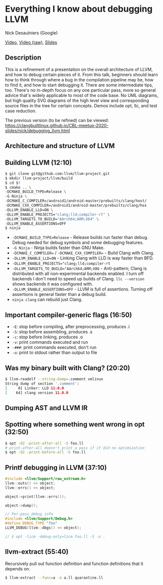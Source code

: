 # Everything I know about debugging LLVM

Nick Desaulniers (Google)

[Video](https://www.youtube.com/watch?v=y4b-sgp6VYA),
[Video (raw)](https://www.youtube.com/watch?v=5vmJuLfIpY4),
[Slides](https://clangbuiltlinux.github.io/llvm-dev-conf-2020/nick/debugging_llvm.html)

## Description

This is a refinement of a presentation on the overall architecture of
LLVM, and how to debug certain pieces of it. From this talk, beginners
should learn how to think through where a bug in the compilation
pipeline may be, how to find it, and how to start debugging it. There
are some intermediate tips, too. There's no in-depth focus on any one
particular pass, more so general advice that's widely applicable to most
of the code base. No UML diagrams, but high quality SVG diagrams of the
high level view and corresponding source files in the tree for certain
concepts. Demos include opt, llc, and test case reduction.

The previous version (to be refined) can be viewed:
https://clangbuiltlinux.github.io/CBL-meetup-2020-slides/nick/debugging_llvm.html

## Architecture and structure of LLVM

## Building LLVM (12:10)

```bash
$ git clone git@github.com:llvm/llvm-project.git
$ mkdir llvm-project/llvm/build
$ cd $!
$ cmake .. \
-DCMAKE_BUILD_TYPE=Release \
-G Ninja \
-DCMAKE_C_COMPILER=/android1/android-master/prebuilts/clang/host/
-DCMAKE_CXX_COMPILER=/android1/android-master/prebuilts/clang/hos
-DLLVM_ENABLE_LLD=ON \
-DLLVM_ENABLE_PROJECTS="clang;lld;compiler-rt" \
-DLLVM_TARGETS_TO_BUILD="AArch64;ARM;X64" \
-DLLVM_ENABLE_ASSERTIONS=OFF
$ ninja
```

- `-DCMAKE_BUILD_TYPE=Release` - Release builds run faster than debug.
  Debug needed for debug symbols and some debugging features.
- `-G Ninja` - Ninja builds faster than GNU Make.
- `-DCMAKE_C_COMPILER=` / `-DCMAKE_CXX_COMPILER=` - Build Clang with
  Clang.
- `-DLLVM_ENABLE_LLD=ON` - Linking Clang with LLD is way faster than
  BFD.
- `-DLLVM_ENABLE_PROJECTS="clang;lld;compiler-rt`
- `-DLLVM_TARGETS_TO_BUILD="AArch64;ARM;X86` - Anti-pattern; Clang is
  distributed with all non-experimental backends enabled. I turn off
  backends I don't need to speed up builds of Clang. `llc --version`
  shows backends it was configured with.
- `-DLLVM_ENABLE_ASSERTIONS=OFF` - LLVM is full of assertions. Turning
  off assertions is general faster than a debug build.
- `ninja clang` can rebuild just Clang.

## Important compiler-generic flags (16:50)

- `-E`: stop before compiling, after preprocessing, produces .i
- `-S`: stop before assembling, produces .s
- `-c`: stop before linking, produces .o
- `-v`: print commands executed and run
- `-###`: print commands executed, don't run
- `-o`: print to stdout rather than output to file

## Was my binary built with Clang? (20:20)

```sh
$ llvm-readelf --string-dump=.comment vmlinux
String dump of section '.comment':
[     0] Linker: LLD 11.0.0
[    64] clang version 11.0.0
```

## Dumping AST and LLVM IR

## Spotting where something went wrong in opt (32:50)

```sh
$ opt -O2 -print-after-all -S foo.ll
# print-after-all doesn't print a pass if it did no optimization
$ opt -O2 -print-before-all -S foo.ll
```

## Printf debugging in LLVM (37:10)

```cpp
#include <llvm/Support/raw_ostream.h>
llvm::outs() << object;
llvm::errs() << object;

object->print(llvm::errs());

object->dump();

// Per-pass debug info
#include <llvm/Support/Debug.h>
#define DEBUG_TYPE "foo"
LLVM_DEBUG(llvm::dbgs() << object);

// $ opt -licm -debug-only=licm foo.ll -S -o .
```

## llvm-extract (55:40)

Recursively pull out function definition and function definitions that
it depends on.

```sh
$ llvm-extract --func=a -o a.ll quarantine.ll
```
